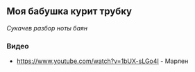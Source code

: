 ## Моя бабушка курит трубку

*Сукачев* *разбор* *ноты* *баян*

### Видео
- https://www.youtube.com/watch?v=1bUX-sLGo4I - Марлен
